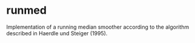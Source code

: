 runmed
======

Implementation of a running median smoother according to the algorithm described in Haerdle und Steiger (1995).
